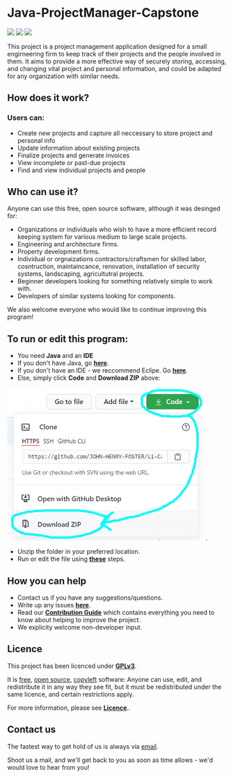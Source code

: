 # Java-ProjectManager-Capstone 

[![](https://img.shields.io/badge/Version-1.0-blue.svg)](https://github.com/JOHN-HENRY-FOSTER/Java-ProjectManager-Capstone)  [![](https://img.shields.io/badge/License-GPLv3-brightgreen.svg)](https://www.gnu.org/licenses/gpl-3.0)  [![](https://img.shields.io/badge/Code%20of%20Conduct-Contributor%20Covenant-yellow.svg?style=flat-square)](http://contributor-covenant.org/version/1/4/)	

This project is a project management application designed for a small engirneering firm to keep track of their projects and the people involved in them.  It aims to provide a more effective way of securely storing, accessing, and changing vital project and personal information, and could be adapted for any organization with similar needs.

## How does it work?

### Users can:
* Create new projects and capture all neccessary to store project and personal info 
* Update information about existing projects
* Finalize projects and generate invoices
* View incomplete or past-due projects
* Find and view individual projects and people

## Who can use it? 

Anyone  can use this free, open source software, although it was desinged for:
* Organizations or individuals who wish to have a more efficient record keeping system for various medium to large scale projects.
* Engineering and architecture firms.
* Property development firms.
* Individual or orgnaizations contractors/craftsmen for skilled labor, cosntruction, maintaincance, 	 renovation,  installation of security systems, landscaping, agricultutral projects.
* Beginner developers looking for something relatively simple to work with.
* Developers of similar systems looking for components.

We also welcome everyone who would like to continue improving this program!

## To run or edit this program:

* You need **Java** and an **IDE**
* If you don't have Java, go [**here**](JAVAINSTALL.md#how-to-install-java).
* If you don't have an IDE - we reccommend Eclipe. Go [**here**](JAVAINSTALL.md#how-to-install-eclipse).
* Else, simply click **Code** and **Download ZIP** above:

![](Github-images/0.jpg).
	
* Unzip the folder in your preferred location.
* Run or edit the file using [**these**](JAVAINSTALL.md#how-to-run-a-program-via-eclipse) steps.

## How you can help

* Contact us if you have any suggestions/questions.
* Write up any issues [**here**](https://github.com/JOHN-HENRY-FOSTER/Java-ProjectManager-Capstone/issues).
* Read our [**Contribution Guide**](CONTRIBUTING.md#contributing) which contains everything you need to know about helping to improve the project. 
* We explicity welcome non-developer input.

## Licence

This project has been licenced under [**GPLv3**](https://www.gnu.org/licenses/gpl-3.0.html).  

It is [free](https://www.gnu.org/philosophy/free-sw.html), [open source](https://opensource.org/osd), [copyleft](https://www.gnu.org/licenses/copyleft.en.html) software: 
Anyone can use, edit, and redistribute it in any way they see fit, but it must be redistributed under the same licence, and certain restrictions apply.

For more information, please see [**Licence**](LICENCE.md#licence)..

## Contact us

The fastest way to get hold of us is always via [email](mailto:anoxicdrollie@gmail.com).

Shoot us a mail, and we'll get back to you as soon as time allows - we'd would love to hear from you!
